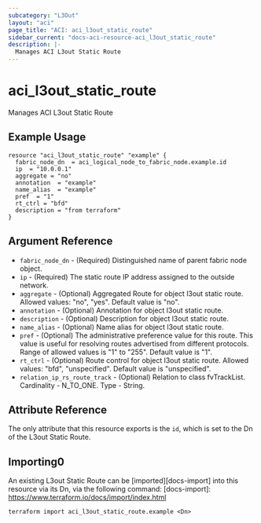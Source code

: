 ```yaml
---
subcategory: "L3Out"
layout: "aci"
page_title: "ACI: aci_l3out_static_route"
sidebar_current: "docs-aci-resource-aci_l3out_static_route"
description: |-
  Manages ACI L3out Static Route
---
```


# aci_l3out_static_route

Manages ACI L3out Static Route

## Example Usage

```hcl
resource "aci_l3out_static_route" "example" {
  fabric_node_dn  = aci_logical_node_to_fabric_node.example.id
  ip  = "10.0.0.1"
  aggregate = "no"
  annotation  = "example"
  name_alias  = "example"
  pref  = "1"
  rt_ctrl = "bfd"
  description = "from terraform"
}
```

## Argument Reference

- `fabric_node_dn` - (Required) Distinguished name of parent fabric node object.
- `ip` - (Required) The static route IP address assigned to the outside network.
- `aggregate` - (Optional) Aggregated Route for object l3out static route.
  Allowed values: "no", "yes". Default value is "no".
- `annotation` - (Optional) Annotation for object l3out static route.
- `description` - (Optional) Description for object l3out static route.
- `name_alias` - (Optional) Name alias for object l3out static route.
- `pref` - (Optional) The administrative preference value for this route. This value is useful for resolving routes advertised from different protocols. Range of allowed values is "1" to "255". Default value is "1".
- `rt_ctrl` - (Optional) Route control for object l3out static route.
  Allowed values: "bfd", "unspecified". Default value is "unspecified".
- `relation_ip_rs_route_track` - (Optional) Relation to class fvTrackList. Cardinality - N_TO_ONE. Type - String.

## Attribute Reference

The only attribute that this resource exports is the `id`, which is set to the Dn of the L3out Static Route.

## Importing0

An existing L3out Static Route can be [imported][docs-import] into this resource via its Dn, via the following command:
[docs-import]: https://www.terraform.io/docs/import/index.html

```
terraform import aci_l3out_static_route.example <Dn>
```
